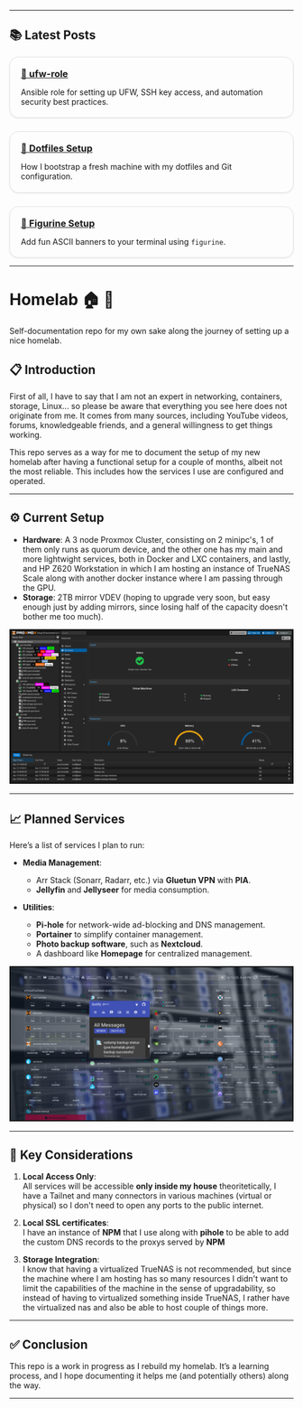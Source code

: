 <style>
.card-grid {
  display: grid;
  grid-template-columns: repeat(auto-fit, minmax(260px, 1fr));
  gap: 1.5rem;
  margin-top: 1rem;
}
.card {
  border: 1px solid rgba(0,0,0,0.1);
  border-radius: 1rem;
  padding: 1.2rem;
  background-color: var(--md-default-bg-color);
  box-shadow: 0 1px 3px rgba(0,0,0,0.1);
  transition: 0.2s ease-in-out;
}
.card:hover {
  transform: translateY(-4px);
  box-shadow: 0 4px 12px rgba(0,0,0,0.1);
}
.card h3 {
  margin-top: 0;
  margin-bottom: 0.5rem;
}
.card p {
  margin-bottom: 0;
}
</style>

---

## 📚 Latest Posts

<div class="card-grid">

<div class="card">
  <h3><a href="posts/post-02-ufw-role"> 🔧 ufw-role</a></h3>
  <p>Ansible role for setting up UFW, SSH key access, and automation security best practices.</p>
</div>

<div class="card">
  <h3><a href="posts/post-03-dotfile-mgmnt"> 💾 Dotfiles Setup</a></h3>
  <p>How I bootstrap a fresh machine with my dotfiles and Git configuration.</p>
</div>

<div class="card">
  <h3><a href="posts/post-01-figurine-install"> 🤖 Figurine Setup</a></h3>
  <p>Add fun ASCII banners to your terminal using <code>figurine</code>.</p>
</div>

</div>

---

# **Homelab** :house: :test_tube:

Self-documentation repo for my own sake along the journey of setting up a nice homelab.

<!-- more -->

## :clipboard: Introduction

First of all, I have to say that I am not an expert in networking, containers, storage, Linux... so please be aware that everything you see here does not originate from me. It comes from many sources, including YouTube videos, forums, knowledgeable friends, and a general willingness to get things working.

This repo serves as a way for me to document the setup of my new homelab after having a functional setup for a couple of months, albeit not the most reliable. This includes how the services I use are configured and operated.

---

## :gear: Current Setup

- **Hardware**: A 3 node Proxmox Cluster, consisting on 2 minipc's, 1 of them only runs as quorum device, and the other one has my main and more lightwight services, both in Docker
and LXC containers, and lastly, and HP Z620 Workstation in which I am hosting an instance of TrueNAS Scale along with another docker instance where I am passing through the GPU. 
- **Storage**: 2TB mirror VDEV (hoping to upgrade very soon, but easy enough just by adding mirrors, since losing half of the capacity doesn't bother me too much).

![proxmox](posts/assets/img/proxmox.png)

---

## :chart_with_upwards_trend: Planned Services

Here’s a list of services I plan to run:

- **Media Management**:
  - Arr Stack (Sonarr, Radarr, etc.) via **Gluetun VPN** with **PIA**.
  - **Jellyfin** and **Jellyseer** for media consumption.

- **Utilities**:
  - **Pi-hole** for network-wide ad-blocking and DNS management.
  - **Portainer** to simplify container management.
  - **Photo backup software**, such as **Nextcloud**.
  - A dashboard like **Homepage** for centralized management.

![homepage](posts/assets/img/homepage.png)

---

## :construction: Key Considerations

1. **Local Access Only**:  
   All services will be accessible **only inside my house** theoritetically, I have a Tailnet and many connectors in various machines (virtual or physical) so I don't need
   to open any ports to the public internet.

2. **Local SSL certificates**:  
   I have an instance of **NPM** that I use along with **pihole** to be able to add the custom DNS records to the proxys served by **NPM**

3. **Storage Integration**:  
   I know that having a virtualized TrueNAS is not recommended, but since the machine where I am hosting has so many resources I didn't  want to limit the capabilities of the machine
   in the sense of upgradability, so instead of having to virtualized something inside TrueNAS, I rather have the virtualized nas and also be able to host couple of things more.  

---

## :white_check_mark: Conclusion

This repo is a work in progress as I rebuild my homelab. It’s a learning process, and I hope documenting it helps me (and potentially others) along the way.

---
